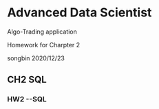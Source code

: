 # Advanced Data Scientist
Algo-Trading application

Homework for Charpter 2

songbin
2020/12/23

## CH2 SQL


### HW2 --SQL




